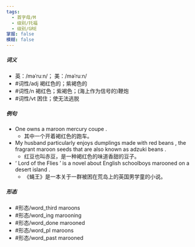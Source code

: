 ```yaml
---
tags:
  - 首字母/M
  - 级别/托福
  - 级别/GRE
掌握: false
模糊: false
---
```

##### 词义
- 英：/məˈruːn/； 美：/məˈruːn/
- #词性/adj  褐红色的；紫褐色的
- #词性/n  褐红色；紫褐色；(海上作为信号的)鞭炮
- #词性/vt  困住；使无法逃脱
##### 例句
- One owns a maroon mercury coupe .
	- 其中一个开着褐红色的跑车。
- My husband particularly enjoys dumplings made with red beans , the fragrant maroon seeds that are also known as adzuki beans .
	- 红豆也叫赤豆，是一种褐红色的味道香甜的豆子。
- ‘ Lord of the Flies ’ is a novel about English schoolboys marooned on a desert island .
	- 《蝇王》是一本关于一群被困在荒岛上的英国男学童的小说。
##### 形态
- #形态/word_third maroons
- #形态/word_ing marooning
- #形态/word_done marooned
- #形态/word_pl maroons
- #形态/word_past marooned

